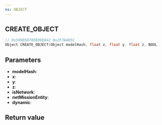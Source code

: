 ```yaml
---
ns: OBJECT
---
```

## CREATE_OBJECT

```c
// 0x509D5878EB39E842 0x2F7AA05C
Object CREATE_OBJECT(Object modelHash, float x, float y, float z, BOOL isNetwork, BOOL netMissionEntity, BOOL dynamic);
```


## Parameters
* **modelHash**: 
* **x**: 
* **y**: 
* **z**: 
* **isNetwork**: 
* **netMissionEntity**: 
* **dynamic**: 

## Return value

